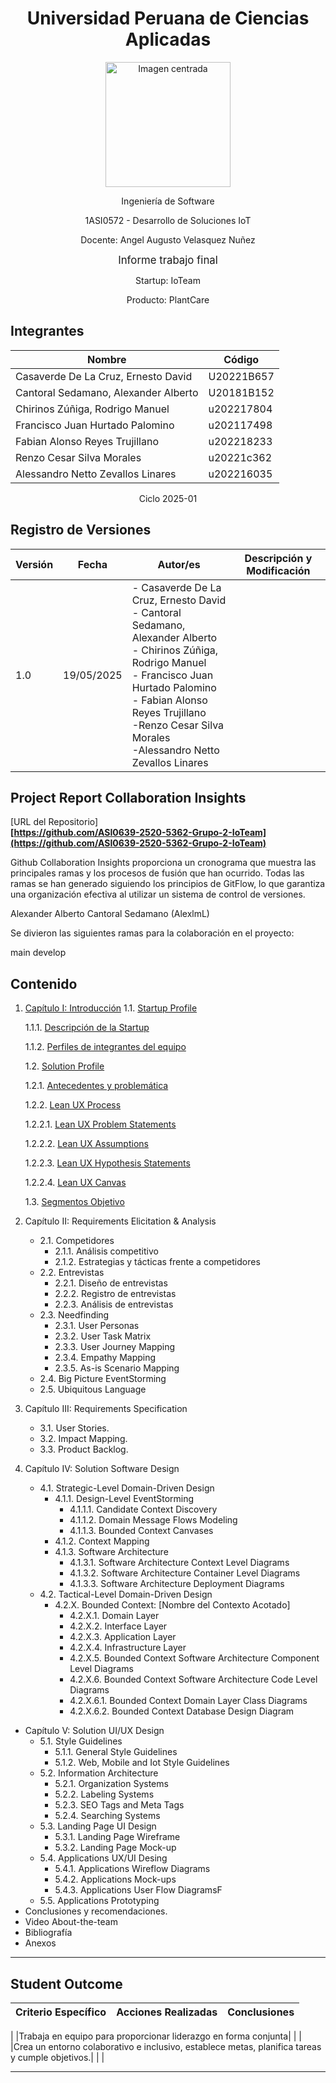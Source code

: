 <div align="center">

# Universidad Peruana de Ciencias Aplicadas

</div>

<div align="center">
  <img src="https://upload.wikimedia.org/wikipedia/commons/f/fc/UPC_logo_transparente.png" alt="Imagen centrada" width="200"/>
</div>

<div align="center">

Ingeniería de Software

1ASI0572 - Desarrollo de Soluciones IoT

Docente: Angel Augusto Velasquez Nuñez

<big>Informe trabajo final</big>

Startup: IoTeam

Producto: PlantCare

</div>

## Integrantes

| **Nombre**                           | **Código** |
| ------------------------------------ | ---------- |
| Casaverde De La Cruz, Ernesto David  | U20221B657 |
| Cantoral Sedamano, Alexander Alberto | U20181B152 |
| Chirinos Zúñiga, Rodrigo Manuel      | u202217804 |
| Francisco Juan Hurtado Palomino      | u202117498 |
| Fabian Alonso Reyes Trujillano       | u202218233 |
| Renzo Cesar Silva Morales            | u20221c362 |
| Alessandro Netto Zevallos Linares    | u202216035 |

<div align="center">
Ciclo 2025-01

</div>

## Registro de Versiones

| **Versión** | **Fecha**  | **Autor/es**                                                                                                                                                                                                                                                           | **Descripción y Modificación** |
| ----------- | ---------- | ---------------------------------------------------------------------------------------------------------------------------------------------------------------------------------------------------------------------------------------------------------------------- | ------------------------------ |
| 1.0         | 19/05/2025 | - Casaverde De La Cruz, Ernesto David <br>- Cantoral Sedamano, Alexander Alberto <br>- Chirinos Zúñiga, Rodrigo Manuel <br>- Francisco Juan Hurtado Palomino<br>- Fabian Alonso Reyes Trujillano <br>-Renzo Cesar Silva Morales <br>-Alessandro Netto Zevallos Linares |

## Project Report Collaboration Insights

[URL del Repositorio]  
**[https://github.com/ASI0639-2520-5362-Grupo-2-IoTeam](https://github.com/ASI0639-2520-5362-Grupo-2-IoTeam)**

Github Collaboration Insights proporciona un cronograma que muestra las principales ramas y los procesos de fusión que han ocurrido. Todas las ramas se han generado siguiendo los principios de GitFlow, lo que garantiza una organización efectiva al utilizar un sistema de control de versiones.

Alexander Alberto Cantoral Sedamano (AlexlmL)

Se divieron las siguientes ramas para la colaboración en el proyecto:

main
develop

## Contenido

1. [Capítulo I: Introducción](docs/Chapter_1.md#capítulo-i-presentación)
    1.1. [Startup Profile](docs/Chapter_1.md#11-startup-profile)

    1.1.1. [Descripción de la Startup](docs/chapter-1.md#111-descripción-de-la-startup)

    1.1.2. [Perfiles de integrantes del equipo](docs/Chapter_1.md#112-perfiles-de-integrantes-del-equipo)

    1.2. [Solution Profile](docs/Chapter_1.md#12-solution-profile)

    1.2.1. [Antecedentes y problemática](docs/Chapter_1.md#121-antecedentes-y-problemática)

    1.2.2. [Lean UX Process](docs/Chapter_1.md#122-lean-ux-process)

    1.2.2.1. [Lean UX Problem Statements](docs/Chapter_1.md#1221-lean-ux-problem-statements)
     
    1.2.2.2. [Lean UX Assumptions](docs/Chapter_1.md#1222-lean-ux-assumptions)   

    1.2.2.3. [Lean UX Hypothesis Statements](docs/Chapter_1.md#1223-lean-ux-hypothesis-statements)

    1.2.2.4. [Lean UX Canvas](docs/Chapter_1.md#1224-lean-ux-canvas)

    1.3. [Segmentos Objetivo](docs/Chapter_1.md#13-segmentos-objetivos)

2. Capítulo II: Requirements Elicitation & Analysis
   - 2.1. Competidores
     - 2.1.1. Análisis competitivo
     - 2.1.2. Estrategias y tácticas frente a competidores
   - 2.2. Entrevistas
     - 2.2.1. Diseño de entrevistas
     - 2.2.2. Registro de entrevistas
     - 2.2.3. Análisis de entrevistas
   - 2.3. Needfinding
     - 2.3.1. User Personas
     - 2.3.2. User Task Matrix
     - 2.3.3. User Journey Mapping
     - 2.3.4. Empathy Mapping
     - 2.3.5. As-is Scenario Mapping
   - 2.4. Big Picture EventStorming
   - 2.5. Ubiquitous Language
3. Capítulo III: Requirements Specification
   - 3.1. User Stories.
   - 3.2. Impact Mapping.
   - 3.3. Product Backlog.
4. Capítulo IV: Solution Software Design
   - 4.1. Strategic-Level Domain-Driven Design
     - 4.1.1. Design-Level EventStorming
       - 4.1.1.1. Candidate Context Discovery
       - 4.1.1.2. Domain Message Flows Modeling
       - 4.1.1.3. Bounded Context Canvases
     - 4.1.2. Context Mapping
     - 4.1.3. Software Architecture
       - 4.1.3.1. Software Architecture Context Level Diagrams
       - 4.1.3.2. Software Architecture Container Level Diagrams
       - 4.1.3.3. Software Architecture Deployment Diagrams
   - 4.2. Tactical-Level Domain-Driven Design
     - 4.2.X. Bounded Context: [Nombre del Contexto Acotado]
       - 4.2.X.1. Domain Layer
       - 4.2.X.2. Interface Layer
       - 4.2.X.3. Application Layer
       - 4.2.X.4. Infrastructure Layer
       - 4.2.X.5. Bounded Context Software Architecture Component Level Diagrams
       - 4.2.X.6. Bounded Context Software Architecture Code Level Diagrams
       - 4.2.X.6.1. Bounded Context Domain Layer Class Diagrams
       - 4.2.X.6.2. Bounded Context Database Design Diagram

- Capítulo V: Solution UI/UX Design
  - 5.1. Style Guidelines
    - 5.1.1. General Style Guidelines
    - 5.1.2. Web, Mobile and Iot Style Guidelines
  - 5.2. Information Architecture
    - 5.2.1. Organization Systems
    - 5.2.2. Labeling Systems
    - 5.2.3. SEO Tags and Meta Tags
    - 5.2.4. Searching Systems
  - 5.3. Landing Page UI Design
    - 5.3.1. Landing Page Wireframe
    - 5.3.2. Landing Page Mock-up
  - 5.4. Applications UX/UI Desing
    - 5.4.1. Applications Wireflow Diagrams
    - 5.4.2. Applications Mock-ups
    - 5.4.3. Applications User Flow DiagramsF
  - 5.5. Applications Prototyping
- Conclusiones y recomendaciones.
- Video About-the-team
- Bibliografía
- Anexos

---

## Student Outcome

| **Criterio Específico** | **Acciones Realizadas** | **Conclusiones** |
| ----------------------- | ----------------------- | ---------------- |

|
|Trabaja en equipo para proporcionar liderazgo en forma conjunta| | |
|Crea un entorno colaborativo e inclusivo, establece metas, planifica tareas y cumple objetivos.| | |

---